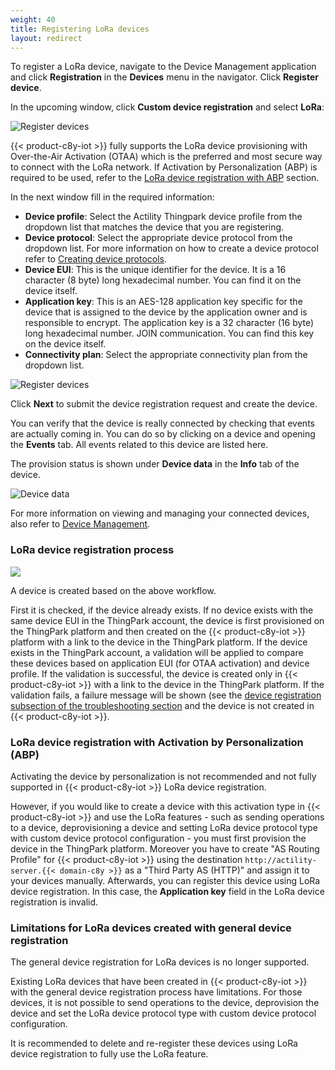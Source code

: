 ```yaml
---
weight: 40
title: Registering LoRa devices
layout: redirect
---
```



To register a LoRa device, navigate to the Device Management application and click **Registration** in the **Devices** menu in the navigator. Click **Register device**.

In the upcoming window, click **Custom device registration** and select **LoRa**:

![Register devices](/images/device-protocols/lora-actility/lora-selection.png)

{{< product-c8y-iot >}} fully supports the LoRa device provisioning with Over-the-Air Activation (OTAA) which is the preferred and most secure way to connect with the LoRa network.
If Activation by Personalization (ABP) is required to be used, refer to the [LoRa device registration with ABP](#device-registration-with-abp-activation) section.

In the next window fill in the required information:

- **Device profile**: Select the Actility Thingpark device profile from the dropdown list that matches the device that you are registering.
- **Device protocol**: Select the appropriate device protocol from the dropdown list. For more information on how to create a device protocol refer to [Creating device protocols](#create-device-protocols).
- **Device EUI**: This is the unique identifier for the device. It is a 16 character (8 byte) long hexadecimal number. You can find it on the device itself.
- **Application key**: This is an AES-128 application key specific for the device that is assigned to the device by the application owner and is responsible to encrypt. The application key is a 32 character (16 byte) long hexadecimal number.
JOIN communication. You can find this key on the device itself.
- **Connectivity plan**: Select the appropriate connectivity plan from the dropdown list.

![Register devices](/images/device-protocols/lora-actility/lora-registration.png)

Click **Next** to submit the device registration request and create the device.

You can verify that the device is really connected by checking that events are actually coming in. You can do so by clicking on a device and opening the **Events** tab. All events related to this device are listed here.

The provision status is shown under **Device data** in the **Info** tab of the device.

![Device data](/images/device-protocols/lora-actility/lora-devices-devicedata.png)

For more information on viewing and managing your connected devices, also refer to [Device Management](/users-guide/device-management).

### <a name="device-registration-process">LoRa device registration process</a>

<img src="/images/device-protocols/lora-actility/lora-device-registration-process.png" style="max-width: 60%">

A device is created based on the above workflow.

First it is checked, if the device already exists. If no device exists with the same device EUI in the ThingPark account, the device is first provisioned on the ThingPark platform and then created on the {{< product-c8y-iot >}} platform with a link to the device in the ThingPark platform. If the device exists in the ThingPark account, a validation will be applied to compare these devices based on application EUI (for OTAA activation) and device profile. If the validation is successful, the device is created only in {{< product-c8y-iot >}} with a link to the device in the ThingPark platform. If the validation fails, a failure message will be shown (see the [device registration subsection of the troubleshooting section](#lora-device-registration-troubleshooting) and the device is not created in {{< product-c8y-iot >}}.

### <a name="device-registration-with-abp-activation">LoRa device registration with Activation by Personalization (ABP)</a>

Activating the device by personalization is not recommended and not fully supported in {{< product-c8y-iot >}} LoRa device registration.

However, if you would like to create a device with this activation type in {{< product-c8y-iot >}} and use the LoRa features - such as sending operations to a device, deprovisioning a device and setting LoRa device protocol type with custom device protocol configuration - you must first provision the device in the ThingPark platform. Moreover you have to create "AS Routing Profile" for {{< product-c8y-iot >}} using the destination `http://actility-server.{{< domain-c8y >}}` as a "Third Party AS (HTTP)" and assign it to your devices manually. Afterwards, you can register this device using LoRa device registration. In this case, the **Application key** field in the LoRa device registration is invalid.

### <a name="legacy-LoRa-devices">Limitations for LoRa devices created with general device registration</a>

The general device registration for LoRa devices is no longer supported.

Existing LoRa devices that have been created in {{< product-c8y-iot >}} with the general device registration process have limitations. For those devices, it is not possible to send operations to the device, deprovision the device and set the LoRa device protocol type with custom device protocol configuration.

It is recommended to delete and re-register these devices using LoRa device registration to fully use the LoRa feature.
